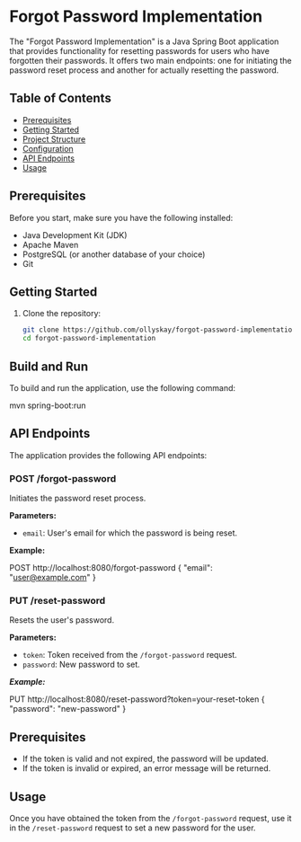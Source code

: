# Forgot Password Implementation

The "Forgot Password Implementation" is a Java Spring Boot application that provides functionality for resetting passwords for users who have forgotten their passwords. It offers two main endpoints: one for initiating the password reset process and another for actually resetting the password.

## Table of Contents
- [Prerequisites](#prerequisites)
- [Getting Started](#getting-started)
- [Project Structure](#project-structure)
- [Configuration](#configuration)
- [API Endpoints](#api-endpoints)
- [Usage](#usage)


## Prerequisites

Before you start, make sure you have the following installed:
- Java Development Kit (JDK)
- Apache Maven
- PostgreSQL (or another database of your choice)
- Git

## Getting Started

1. Clone the repository:

   ```bash
   git clone https://github.com/ollyskay/forgot-password-implementation.git
   cd forgot-password-implementation

## Build and Run

To build and run the application, use the following command:

mvn spring-boot:run

## API Endpoints

The application provides the following API endpoints:

### POST /forgot-password

Initiates the password reset process.

**Parameters:**
- `email`: User's email for which the password is being reset.

**Example:**

POST http://localhost:8080/forgot-password
{
  "email": "user@example.com"
}

### PUT /reset-password

Resets the user's password.

**Parameters:**
- `token`: Token received from the `/forgot-password` request.
- `password`: New password to set.

***Example:***

PUT http://localhost:8080/reset-password?token=your-reset-token
{
  "password": "new-password"
}

## Prerequisites
- If the token is valid and not expired, the password will be updated.
- If the token is invalid or expired, an error message will be returned.

## Usage
Once you have obtained the token from the `/forgot-password` request, use it in the `/reset-password` request to set a new password for the user.

